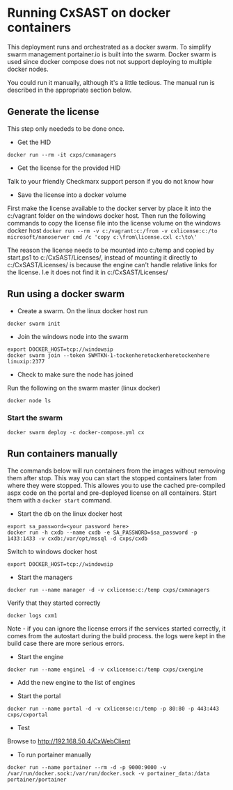 # Running CxSAST on docker containers
This deployment runs and orchestrated as a docker swarm. To simplify swarm management portainer.io is built into the swarm. Docker swarm is used since docker compose does not not support deploying to multiple docker nodes.

You could run it manually, although it's a little tedious. The manual run is described in the appropriate section below.

## Generate the license

This step only neededs to be done once.

* Get the HID

`docker run --rm -it cxps/cxmanagers`

* Get the license for the provided HID

Talk to your friendly Checkmarx support person if you do not know how

* Save the license into a docker volume

First make the license available to the docker server by place it into the c:/vagrant folder on the windows docker host. Then run the following commands to copy the license file into the license volume on the windows docker host
`docker run --rm -v c:/vagrant:c:/from -v cxlicense:c:/to microsoft/nanoserver cmd /c 'copy c:\from\license.cxl c:\to\'`

The reason the license needs to be mounted into c:/temp and copied by start.ps1 to c:/CxSAST/Licenses/, instead of mounting it directly to c:/CxSAST/Licenses/ is because the engine can't handle relative links for the license. I.e it does not find it in c:/CxSAST/Licenses/

## Run using a docker swarm

* Create a swarm. On the linux docker host run

`docker swarm init`

* Join the windows node into the swarm

```
export DOCKER_HOST=tcp://windowsip
docker swarm join --token SWMTKN-1-tockenheretockenheretockenhere linuxip:2377
```

* Check to make sure the node has joined

Run the following on the swarm master (linux docker)

`docker node ls`

### Start the swarm

`docker swarm deploy -c docker-compose.yml cx`

## Run containers manually

The commands below will run containers from the images without removing them after stop. This way you can start the stopped containers later from where they were stopped.
This allowes you to use the cached pre-compiled aspx code on the portal and pre-deployed license on all containers. Start them with a `docker start` command.

* Start the db on the linux docker host
```
export sa_password=<your password here>
docker run -h cxdb --name cxdb -e SA_PASSWORD=$sa_password -p 1433:1433 -v cxdb:/var/opt/mssql -d cxps/cxdb
```

Switch to windows docker host

`export DOCKER_HOST=tcp://windowsip`

* Start the managers

`docker run --name manager -d -v cxlicense:c:/temp cxps/cxmanagers`

Verify that they started correctly

`docker logs cxm1`

Note - if you can ignore the license errors if the services started correctly, it comes from the autostart during the build process. the logs were kept in the build case there are more serious errors.

* Start the engine

`docker run --name engine1 -d -v cxlicense:c:/temp cxps/cxengine`

* Add the new engine to the list of engines

* Start the portal

`docker run --name portal -d -v cxlicense:c:/temp -p 80:80 -p 443:443 cxps/cxportal`

* Test

Browse to http://192.168.50.4/CxWebClient

* To run portainer manually

`docker run --name portainer --rm -d -p 9000:9000 -v /var/run/docker.sock:/var/run/docker.sock -v portainer_data:/data portainer/portainer`